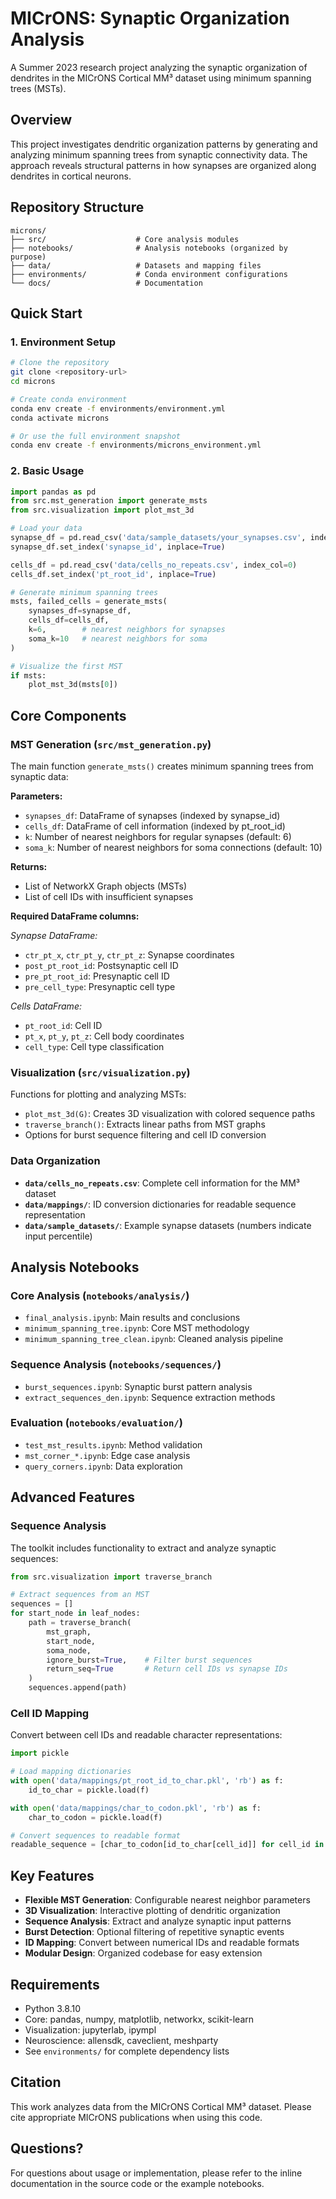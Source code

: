 # MICrONS: Synaptic Organization Analysis

A Summer 2023 research project analyzing the synaptic organization of dendrites in the MICrONS Cortical MM³ dataset using minimum spanning trees (MSTs).

## Overview

This project investigates dendritic organization patterns by generating and analyzing minimum spanning trees from synaptic connectivity data. The approach reveals structural patterns in how synapses are organized along dendrites in cortical neurons.

## Repository Structure

```
microns/
├── src/                    # Core analysis modules
├── notebooks/              # Analysis notebooks (organized by purpose)
├── data/                   # Datasets and mapping files
├── environments/           # Conda environment configurations
└── docs/                   # Documentation
```

## Quick Start

### 1. Environment Setup

```bash
# Clone the repository
git clone <repository-url>
cd microns

# Create conda environment
conda env create -f environments/environment.yml
conda activate microns

# Or use the full environment snapshot
conda env create -f environments/microns_environment.yml
```

### 2. Basic Usage

```python
import pandas as pd
from src.mst_generation import generate_msts
from src.visualization import plot_mst_3d

# Load your data
synapse_df = pd.read_csv('data/sample_datasets/your_synapses.csv', index_col=0)
synapse_df.set_index('synapse_id', inplace=True)

cells_df = pd.read_csv('data/cells_no_repeats.csv', index_col=0)
cells_df.set_index('pt_root_id', inplace=True)

# Generate minimum spanning trees
msts, failed_cells = generate_msts(
    synapses_df=synapse_df,
    cells_df=cells_df,
    k=6,        # nearest neighbors for synapses
    soma_k=10   # nearest neighbors for soma
)

# Visualize the first MST
if msts:
    plot_mst_3d(msts[0])
```

## Core Components

### MST Generation (`src/mst_generation.py`)

The main function `generate_msts()` creates minimum spanning trees from synaptic data:

**Parameters:**
- `synapses_df`: DataFrame of synapses (indexed by synapse_id)
- `cells_df`: DataFrame of cell information (indexed by pt_root_id)  
- `k`: Number of nearest neighbors for regular synapses (default: 6)
- `soma_k`: Number of nearest neighbors for soma connections (default: 10)

**Returns:**
- List of NetworkX Graph objects (MSTs)
- List of cell IDs with insufficient synapses

**Required DataFrame columns:**

*Synapse DataFrame:*
- `ctr_pt_x`, `ctr_pt_y`, `ctr_pt_z`: Synapse coordinates
- `post_pt_root_id`: Postsynaptic cell ID
- `pre_pt_root_id`: Presynaptic cell ID
- `pre_cell_type`: Presynaptic cell type

*Cells DataFrame:*
- `pt_root_id`: Cell ID
- `pt_x`, `pt_y`, `pt_z`: Cell body coordinates
- `cell_type`: Cell type classification

### Visualization (`src/visualization.py`)

Functions for plotting and analyzing MSTs:

- `plot_mst_3d(G)`: Creates 3D visualization with colored sequence paths
- `traverse_branch()`: Extracts linear paths from MST graphs
- Options for burst sequence filtering and cell ID conversion

### Data Organization

- **`data/cells_no_repeats.csv`**: Complete cell information for the MM³ dataset
- **`data/mappings/`**: ID conversion dictionaries for readable sequence representation
- **`data/sample_datasets/`**: Example synapse datasets (numbers indicate input percentile)

## Analysis Notebooks

### Core Analysis (`notebooks/analysis/`)
- `final_analysis.ipynb`: Main results and conclusions
- `minimum_spanning_tree.ipynb`: Core MST methodology
- `minimum_spanning_tree_clean.ipynb`: Cleaned analysis pipeline

### Sequence Analysis (`notebooks/sequences/`)
- `burst_sequences.ipynb`: Synaptic burst pattern analysis
- `extract_sequences_den.ipynb`: Sequence extraction methods

### Evaluation (`notebooks/evaluation/`)
- `test_mst_results.ipynb`: Method validation
- `mst_corner_*.ipynb`: Edge case analysis
- `query_corners.ipynb`: Data exploration

## Advanced Features

### Sequence Analysis

The toolkit includes functionality to extract and analyze synaptic sequences:

```python
from src.visualization import traverse_branch

# Extract sequences from an MST
sequences = []
for start_node in leaf_nodes:
    path = traverse_branch(
        mst_graph, 
        start_node, 
        soma_node, 
        ignore_burst=True,    # Filter burst sequences
        return_seq=True       # Return cell IDs vs synapse IDs
    )
    sequences.append(path)
```

### Cell ID Mapping

Convert between cell IDs and readable character representations:

```python
import pickle

# Load mapping dictionaries
with open('data/mappings/pt_root_id_to_char.pkl', 'rb') as f:
    id_to_char = pickle.load(f)

with open('data/mappings/char_to_codon.pkl', 'rb') as f:
    char_to_codon = pickle.load(f)

# Convert sequences to readable format
readable_sequence = [char_to_codon[id_to_char[cell_id]] for cell_id in sequence]
```

## Key Features

- **Flexible MST Generation**: Configurable nearest neighbor parameters
- **3D Visualization**: Interactive plotting of dendritic organization
- **Sequence Analysis**: Extract and analyze synaptic input patterns
- **Burst Detection**: Optional filtering of repetitive synaptic events
- **ID Mapping**: Convert between numerical IDs and readable formats
- **Modular Design**: Organized codebase for easy extension

## Requirements

- Python 3.8.10
- Core: pandas, numpy, matplotlib, networkx, scikit-learn
- Visualization: jupyterlab, ipympl
- Neuroscience: allensdk, caveclient, meshparty
- See `environments/` for complete dependency lists

## Citation

This work analyzes data from the MICrONS Cortical MM³ dataset. Please cite appropriate MICrONS publications when using this code.

## Questions?

For questions about usage or implementation, please refer to the inline documentation in the source code or the example notebooks.